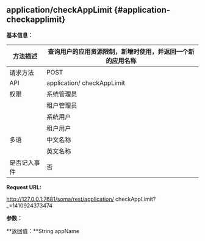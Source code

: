 ## application/checkAppLimit {#application-checkapplimit}

**基本信息：**

| 方法描述 | 查询用户的应用资源限制，新增时使用，并返回一个新的应用名称 |
| --- | --- |
| 请求方法 | POST |
| API | application/ checkAppLimit |
| 权限 | 系统管理员 | 是 |
|  | 租户管理员 | 是 |
|  | 系统用户 | 是 |
|  | 租户用户 | 是 |
| 多语 | 中文名称 | 查询用户的应用资源限制 |
|  | 英文名称 | **Check application resource** |
| 是否记入事件 | 否 |

**Request URL:**

http://127.0.0.1:7681/soma/rest/application/ checkAppLimit?_=1410924373474

**参数：**

**返回值：**String appName